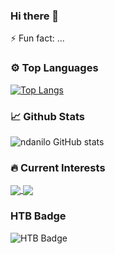 ### Hi there 👋

⚡ Fun fact: ...

### ⚙️ Top Languages

[![Top Langs](https://github-readme-stats.vercel.app/api/top-langs/?username=ndanilo)](https://github.com/anuraghazra/github-readme-stats&show_icons=true&theme=dark)

### 📈 Github Stats

![ndanilo GitHub stats](https://github-readme-stats.vercel.app/api?username=ndanilo&count_private=true&show_icons=true&theme=dark) 

### 🔥 Current Interests

<a href="https://github.com/anuraghazra/github-readme-stats">
  <img align="center" src="https://github-readme-stats.vercel.app/api/pin/?username=ndanilo&repo=python-code-samples" />
</a>
<a href="https://github.com/anuraghazra/convoychat">
  <img align="center" src="https://github-readme-stats.vercel.app/api/pin/?username=ndanilo&repo=assembly-codes" />
</a>

### HTB Badge

![HTB Badge](http://www.hackthebox.eu/badge/image/176949)

<!--
**ndanilo/ndanilo** is a ✨ _special_ ✨ repository because its `README.md` (this file) appears on your GitHub profile.

Here are some ideas to get you started:

- 🔭 I’m currently working on ...
- 🌱 I’m currently learning ...
- 👯 I’m looking to collaborate on ...
- 🤔 I’m looking for help with ...
- 💬 Ask me about ...
- 📫 How to reach me: ...
- 😄 Pronouns: ...
- ⚡ Fun fact: ...
-->
